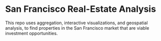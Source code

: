 # San Francisco Real-Estate Analysis
This repo uses aggregation, interactive visualizations, and geospatial analysis, to find properties in the San Francisco market that are viable investment opportunities.
